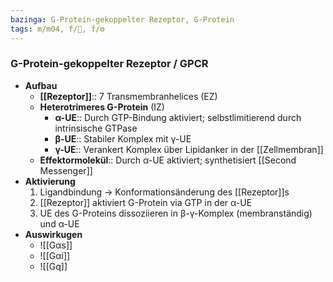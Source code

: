 ```yaml
---
bazinga: G-Protein-gekoppelter Rezeptor, G-Protein
tags: m/m04, f/🧪, f/⚙️
---
```

### G-Protein-gekoppelter Rezeptor / GPCR
- **Aufbau**
	- **[[Rezeptor]]**:: 7 Transmembranhelices (EZ)
	- **Heterotrimeres G-Protein** (IZ)
		- **α-UE**:: Durch GTP-Bindung aktiviert; selbstlimitierend durch intrinsische GTPase
		- **β-UE**:: Stabiler Komplex mit γ-UE
		- **γ-UE**:: Verankert Komplex über Lipidanker in der [[Zellmembran]]
	- **Effektormolekül**:: Durch α-UE aktiviert; synthetisiert [[Second Messenger]]
- **Aktivierung**
	1. Ligandbindung → Konformationsänderung des [[Rezeptor]]s
	2. [[Rezeptor]] aktiviert G-Protein via GTP in der α-UE
	3. UE des G-Proteins dissoziieren in β-γ-Komplex (membranständig) und α-UE
- **Auswirkugen**
	- ![[Gαs]]
	- ![[Gαi]]
	- ![[Gq]]